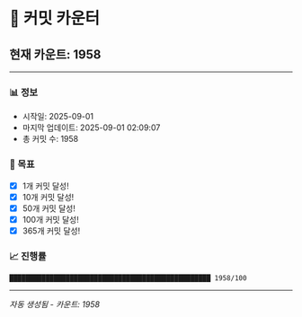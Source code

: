 # 🔢 커밋 카운터

## 현재 카운트: 1958

---

### 📊 정보
- 시작일: 2025-09-01
- 마지막 업데이트: 2025-09-01 02:09:07
- 총 커밋 수: 1958

### 🎯 목표
- [x] 1개 커밋 달성!
- [x] 10개 커밋 달성!
- [x] 50개 커밋 달성!
- [x] 100개 커밋 달성!
- [x] 365개 커밋 달성!

### 📈 진행률
```
██████████████████████████████████████████████████ 1958/100
```

---
*자동 생성됨 - 카운트: 1958*

